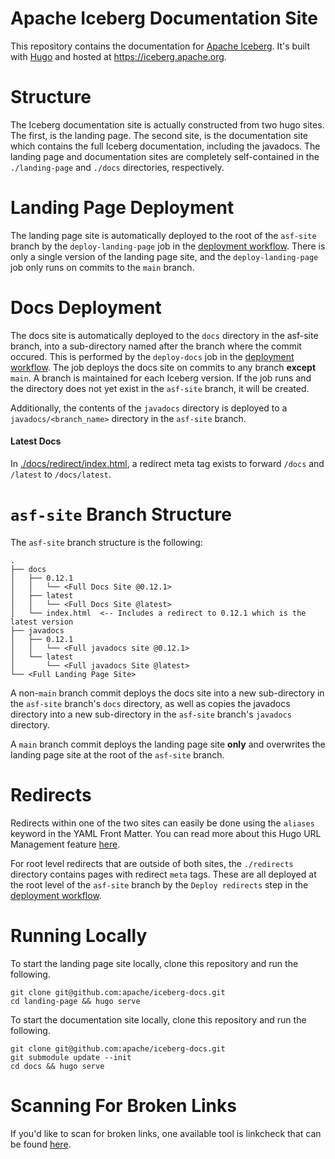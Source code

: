 <!--
  - Licensed to the Apache Software Foundation (ASF) under one
  - or more contributor license agreements.  See the NOTICE file
  - distributed with this work for additional information
  - regarding copyright ownership.  The ASF licenses this file
  - to you under the Apache License, Version 2.0 (the
  - "License"); you may not use this file except in compliance
  - with the License.  You may obtain a copy of the License at
  -
  -   http://www.apache.org/licenses/LICENSE-2.0
  -
  - Unless required by applicable law or agreed to in writing,
  - software distributed under the License is distributed on an
  - "AS IS" BASIS, WITHOUT WARRANTIES OR CONDITIONS OF ANY
  - KIND, either express or implied.  See the License for the
  - specific language governing permissions and limitations
  - under the License.
  -->

# Apache Iceberg Documentation Site

This repository contains the documentation for [Apache Iceberg](https://github.com/apache/iceberg).
It's built with [Hugo](https://gohugo.io/) and hosted at https://iceberg.apache.org.

# Structure

The Iceberg documentation site is actually constructed from two hugo sites. The first, is the landing page. The second site, 
is the documentation site which contains the full Iceberg documentation, including the javadocs. The landing page and
documentation sites are completely self-contained in the `./landing-page` and `./docs` directories, respectively.

# Landing Page Deployment

The landing page site is automatically deployed to the root of the `asf-site` branch by the `deploy-landing-page`
job in the [deployment workflow](./.github/workflows/deploy.yml). There is only a single version of the landing
page site, and the `deploy-landing-page` job only runs on commits to the `main` branch.

# Docs Deployment

The docs site is automatically deployed to the `docs` directory in the asf-site branch, into a sub-directory
named after the branch where the commit occured. This is performed by the `deploy-docs` job in the
[deployment workflow](./.github/workflows/deploy.yml). The job deploys the docs site on commits to any branch
**except** `main`. A branch is maintained for each Iceberg version. If the job runs and the directory does not
yet exist in the `asf-site` branch, it will be created.

Additionally, the contents of the `javadocs` directory is deployed to a `javadocs/<branch_name>` directory in
the `asf-site` branch.

#### Latest Docs
In [./docs/redirect/index.html](./docs/redirect/index.html), a redirect meta tag exists to forward `/docs` 
and `/latest` to `/docs/latest`.

# `asf-site` Branch Structure

The `asf-site` branch structure is the following:
```
.
├── docs
│   ├── 0.12.1
│   │   └── <Full Docs Site @0.12.1>
│   ├── latest
│   │   └── <Full Docs Site @latest>
│   └── index.html  <-- Includes a redirect to 0.12.1 which is the latest version
├── javadocs
│   ├── 0.12.1
│   │   └── <Full javadocs site @0.12.1>
│   └── latest
│       └── <Full javadocs Site @latest>
└── <Full Landing Page Site>
```

A non-`main` branch commit deploys the docs site into a new sub-directory in the
`asf-site` branch's `docs` directory, as well as copies the javadocs directory into a new sub-directory
in the `asf-site` branch's `javadocs` directory.

A `main` branch commit deploys the landing page site **only** and overwrites the landing page site at
the root of the `asf-site` branch.

# Redirects

Redirects within one of the two sites can easily be done using the `aliases` keyword in the YAML Front Matter.
You can read more about this Hugo URL Management feature [here](https://gohugo.io/content-management/urls/#yaml-front-matter).

For root level redirects that are outside of both sites, the `./redirects` directory contains pages with redirect `meta` tags.
These are all deployed at the root level of the `asf-site` branch by the `Deploy redirects` step in the [deployment workflow](./.github/workflows/deploy.yml).

# Running Locally

To start the landing page site locally, clone this repository and run the following.
```
git clone git@github.com:apache/iceberg-docs.git
cd landing-page && hugo serve
```

To start the documentation site locally, clone this repository and run the following.
```
git clone git@github.com:apache/iceberg-docs.git
git submodule update --init
cd docs && hugo serve
```

# Scanning For Broken Links

If you'd like to scan for broken links, one available tool is linkcheck that can be found [here](https://github.com/filiph/linkcheck).
